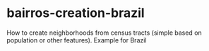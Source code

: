 # bairros-creation-brazil
How to create neighborhoods from census tracts (simple based on population or other features). Example for Brazil
